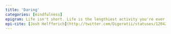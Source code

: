```yaml
---
title: 'Daring'
categories: [mindfulness]
epigram: Life isn't short. Life is the lengthiest activity you're ever going to take part in. So go make a mistake or two.
epi-cite: [Josh Helfferich](http://twitter.com/Digeratii/statuses/120426846948032512)
---
```

